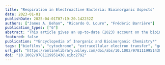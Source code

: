 ```yaml
---
title: "Respiration in Electroactive Bacteria: Bioinorganic Aspects"
date: 2023-01-01
publishDate: 2025-04-01T07:19:20.142232Z
authors: ["James A. Behan", "Ricardo O. Louro", "Frédéric Barrière"]
publication_types: ["6"]
abstract: "This article gives an up-to-date (2023) account on the bioinorganic basis for extracellular electron transfer (EET) in electroactive bacteria. These microorganisms connect their respiratory metabolism to extracellular solid electron acceptors or donors, typically metal oxides of iron or manganese. Thanks to this peculiar property, electroactive bacteria can develop as biofilms at electrodes, be studied electrochemically, and form the basis of diverse potential applications termed microbial electrochemical systems (MES). The metalloproteins forming the respiratory chain from NADH oxidation to the reduction of the terminal solid electron acceptor are described in detail for the most studied Gram-negative electroactive strains developed at anodes: Shewanella oneidensis MR-1 and Geobacter sulfurreducens. Although less efficient than their Gram-negative counterpart and sometimes referred to as weak electricigens, an example of electroactive anodophile Gram-positive bacteria, Thermincola sp., is also discussed. The key cytochromes involved in the electron transport chain are discussed such as outer membrane c-type cytochromes (Omc) and multiheme cytochromes, forming by self-assembly up to micrometer-long electron conductive extracellular pili or nanowires. The case of microorganisms that uptake electrons from solid extracellular electron donors is addressed with a highlight on photoferrotrophs and cathodic denitrifying bacteria. Finally, the common strategy developed by different bacteria to electrically connect different types of respiratory metabolism is stressed together with the apparent ubiquity of EET across life domains including archaea."
featured: false
publication: "*Encyclopedia of Inorganic and Bioinorganic Chemistry*"
tags: ["biofilms", "cytochrome", "extracellular electron transfer", "geobacter", "heme", "membrane proteins", "microbial electrochemical systems", "photoferrotrophs", "Shewanella", "Thermincola"]
url_pdf: "https://onlinelibrary.wiley.com/doi/abs/10.1002/9781119951438.eibc2792"
doi: "10.1002/9781119951438.eibc2792"
---
```


